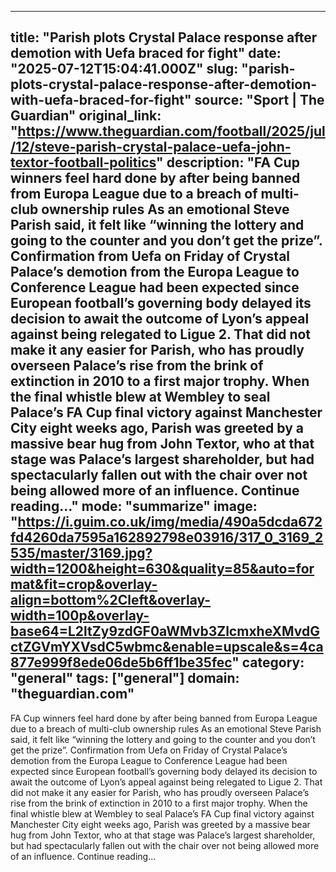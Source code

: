 ---
   title: "Parish plots Crystal Palace response after demotion with Uefa braced for fight"
   date: "2025-07-12T15:04:41.000Z"
   slug: "parish-plots-crystal-palace-response-after-demotion-with-uefa-braced-for-fight"
   source: "Sport | The Guardian"
   original_link: "https://www.theguardian.com/football/2025/jul/12/steve-parish-crystal-palace-uefa-john-textor-football-politics"
   description: "FA Cup winners feel hard done by after being banned from Europa League due to a breach of multi-club ownership rules As an emotional Steve Parish said, it felt like “winning the lottery and going to the counter and you don’t get the prize”. Confirmation from Uefa on Friday of Crystal Palace’s demotion from the Europa League to Conference League had been expected since European football’s governing body delayed its decision to await the outcome of Lyon’s appeal against being relegated to Ligue 2. That did not make it any easier for Parish, who has proudly overseen Palace’s rise from the brink of extinction in 2010 to a first major trophy. When the final whistle blew at Wembley to seal Palace’s FA Cup final victory against Manchester City eight weeks ago, Parish was greeted by a massive bear hug from John Textor, who at that stage was Palace’s largest shareholder, but had spectacularly fallen out with the chair over not being allowed more of an influence.  Continue reading..."
   mode: "summarize"
   image: "https://i.guim.co.uk/img/media/490a5dcda672fd4260da7595a162892798e03916/317_0_3169_2535/master/3169.jpg?width=1200&height=630&quality=85&auto=format&fit=crop&overlay-align=bottom%2Cleft&overlay-width=100p&overlay-base64=L2ltZy9zdGF0aWMvb3ZlcmxheXMvdGctZGVmYXVsdC5wbmc&enable=upscale&s=4ca877e999f8ede06de5b6ff1be35fec"
   category: "general"
   tags: ["general"]
   domain: "theguardian.com"
  ---
  FA Cup winners feel hard done by after being banned from Europa League due to a breach of multi-club ownership rules As an emotional Steve Parish said, it felt like “winning the lottery and going to the counter and you don’t get the prize”. Confirmation from Uefa on Friday of Crystal Palace’s demotion from the Europa League to Conference League had been expected since European football’s governing body delayed its decision to await the outcome of Lyon’s appeal against being relegated to Ligue 2. That did not make it any easier for Parish, who has proudly overseen Palace’s rise from the brink of extinction in 2010 to a first major trophy. When the final whistle blew at Wembley to seal Palace’s FA Cup final victory against Manchester City eight weeks ago, Parish was greeted by a massive bear hug from John Textor, who at that stage was Palace’s largest shareholder, but had spectacularly fallen out with the chair over not being allowed more of an influence.  Continue reading...